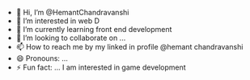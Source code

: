- 👋 Hi, I’m @HemantChandravanshi
- 👀 I’m interested in web D
- 🌱 I’m currently learning front end development
- 💞️ I’m looking to collaborate on ...
- 📫 How to reach me by my linked in profile @hemant chandravanshi
- 😄 Pronouns: ...
- ⚡ Fun fact: ... I am interested in game development

<!---
HemantChandravanshi/HemantChandravanshi is a ✨ special ✨ repository because its `README.md` (this file) appears on your GitHub profile.
You can click the Preview link to take a look at your changes.
--->
